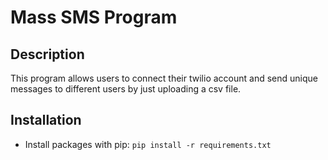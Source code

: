 # Mass SMS Program

## Description
This program allows users to connect their twilio account and send unique messages
to different users by just uploading a csv file.

## Installation
* Install packages with pip: ```pip install -r requirements.txt```